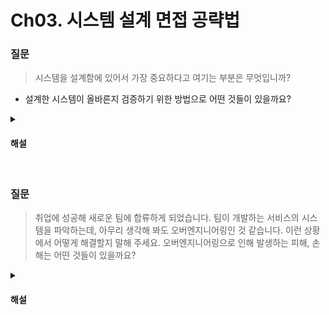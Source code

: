 # Ch03. 시스템 설계 면접 공략법

### 질문

> 시스템을 설계함에 있어서 가장 중요하다고 여기는 부분은 무엇입니까?
* 설계한 시스템이 올바른지 검증하기 위한 방법으로 어떤 것들이 있을까요?

<details>
<summary><h4>해설</h4></summary>

> 시스템을 설계함에 있어서 가장 중요하게 여길 부분은 무엇일까요?
* 가정과 요구사항을 명확하게 하는 것입니다. 항상 정답은 없다는 생각으로 대화를 통해 요구사항을 명확히 하고, 오버엔지니어링을 경계하며 상황을 해결할 수 있는 적절한 설계를 찾아야 합니다.

> 설계한 시스템이 올바른지 검증하기 위한 방법으로 어떤 것들이 있을까요?
* 시스템 요구사항을 구체적 수치로 나타내고, 시스템 전체 처리량을 개략적으로 계산하여 처리 가능한지 확인합니다. 또 여러 edge case들을 파악하여 고려해볼 수 있습니다. 무엇보다 중요한 것은 팀원들과의 소통입니다. 운영을 시작한 후에는 로그와 메트릭을 적절히 구성하여 꾸준히 모니터링하는 노력이 필요합니다.
</details>


<br>

### 질문

> 취업에 성공해 새로운 팀에 합류하게 되었습니다. 팀이 개발하는 서비스의 시스템을 파악하는데, 아무리 생각해 봐도 오버엔지니어링인 것 같습니다. 이런 상황에서 어떻게 해결할지 말해 주세요.
> 오버엔지니어링으로 인해 발생하는 피해, 손해는 어떤 것들이 있을까요?

<details>
<summary><h4>해설</h4></summary>

> 취업에 성공해 새로운 팀에 합류하게 되었습니다. 팀이 개발하는 시스템을 발견했는데, 아무리 생각해 봐도 오버엔지니어링이 적용된 것 같습니다. 이런 상황에서 어떻게 해결할지 말해 주세요.
* 사람마다 다른 답변이 예상됩니다.
* 현재 시스템이 오버엔지니어링인 이유를 구체적 수치로 나타내볼 수 있을 것 같습니다. 시스템의 개략적인 처리량을 계산하고, 실제 발생하는 트래픽과 비교하여 보이면 명확할 것 같습니다. 또 새로운 시스템 설계안을 제시하고 문서화하여 팀원과 공유합니다. 당장 시스템을 다시 바꾸는 것 또한 큰 시간과 비용이 따르기 때문에, 바로 적용할 수는 없겠지만 팀원 모두가 인지해야 언젠가 기회가 왔을 때 바꿀 수 있다고 생각합니다.

> 오버엔지니어링으로 인해 발생하는 피해, 손해는 어떤 것들이 있을까요?
* 핵심 하위 도메인 이외 영역에서 기능적 복잡도가 증가해 핵심 도메인에 집중하지 못해 회사 전체적 성장성이 줄어들게 됩니다. 또한 코드 및 시스템 복잡도 때문에 새로 합류하는 팀원들이 시스템을 이해하기까지 오랜 시간이 걸리고, 일의 능률이 떨어집니다. 그리고 대다수의 경우, 오버엔지니어링된 시스템은 더 많은 시스템 자원을 요구하기 때문에 비용도 더 많이 청구될 수 있습니다. 
</details>
